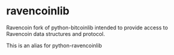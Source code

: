 # ravencoinlib

Ravencoin fork of python-bitcoinlib intended to provide access to Ravencoin data 
structures and protocol.

This is an alias for python-ravencoinlib
